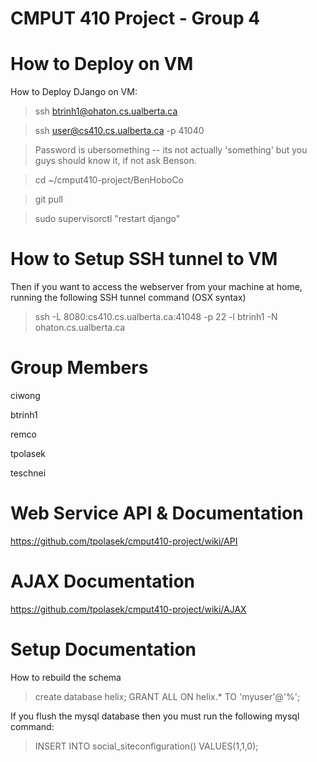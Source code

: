 CMPUT 410 Project - Group 4
================

How to Deploy on VM
========
How to Deploy DJango on VM:
>ssh btrinh1@ohaton.cs.ualberta.ca

>ssh user@cs410.cs.ualberta.ca -p 41040

>Password is ubersomething -- its not actually 'something' but you guys should know it, if not ask Benson.

>cd ~/cmput410-project/BenHoboCo

>git pull

>sudo supervisorctl "restart django"

How to Setup SSH tunnel to VM
========
Then if you want to access the webserver from your machine at home, running the following SSH tunnel command (OSX syntax)
>ssh -L 8080:cs410.cs.ualberta.ca:41048 -p 22 -l btrinh1 -N ohaton.cs.ualberta.ca  

Group Members
=========
ciwong

btrinh1

remco

tpolasek

teschnei


Web Service API & Documentation 
================
https://github.com/tpolasek/cmput410-project/wiki/API


AJAX Documentation
================
https://github.com/tpolasek/cmput410-project/wiki/AJAX



Setup Documentation
================

How to rebuild the schema
>create database helix;
>GRANT ALL ON helix.* TO 'myuser'@'%';

If you flush the mysql database then you must run the following mysql command:
>INSERT INTO social_siteconfiguration() VALUES(1,1,0);
